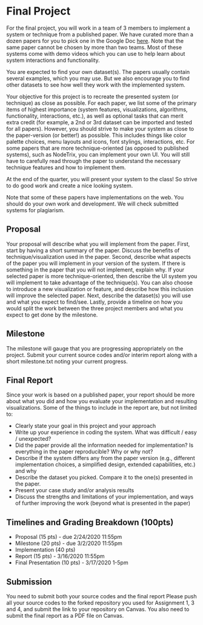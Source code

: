 # Final Project

For the final project, you will work in a team of 3 members to implement a system or technique from a published paper. We have curated more than a dozen papers for you to pick one in the Google Doc [here](https://docs.google.com/document/d/16rtpJ0q1DjUTXBih1Me7YhXmEuCw6R4Qy8NhCyEsP30/edit?usp=sharing). Note that the same paper cannot be chosen by more than two teams. Most of these systems come with demo videos which you can use to help learn about system interactions and functionality. 

You are expected to find your own dataset(s). The papers usually contain several examples, which you may use. But we also encourage you to find other datasets to see how well they work with the implemented system.

Your objective for this project is to recreate the presented system (or technique) as close as possible. For each paper, we list some of the primary items of highest importance (system features, visualizations, algorithms, functionality, interactions, etc.), as well as optional tasks that can merit extra credit (for example, a 2nd or 3rd dataset can be imported and tested for all papers). However, you should strive to make your system as close to the paper-version (or better!) as possible. This includes things like color palette choices, menu layouts and icons, font stylings, interactions, etc. For some papers that are more technique-oriented (as opposed to published systems), such as NodeTrix, you can implement your own UI. You will still have to carefully read through the paper to understand the necessary technique features and how to implement them.

At the end of the quarter, you will present your system to the class! So strive to do good work and create a nice looking system.


Note that some of these papers have implementations on the web. You should do your own work and development. We will check submitted systems for plagiarism.

## Proposal

Your proposal will describe what you will implement from the paper. First, start by having a short summary of the paper. Discuss the benefits of technique/visualization used in the paper. Second, describe what aspects of the paper you will implement in your version of the system. If there is something in the paper that you will not implement, explain why. If your selected paper is more technique-oriented, then describe the UI system you will implement to take advantage of the technique(s). You can also choose to introduce a new visualization or feature, and describe how this inclusion will improve the selected paper. Next, describe the dataset(s) you will use and what you expect to find/see. Lastly, provide a timeline on how you would split the work between the three project members and what you expect to get done by the milestone.

## Milestone

The milestone will gauge that you are progressing appropriately 
on the project. Submit your current source codes and/or interim report along with a short milestone.txt noting your current progress.


## Final Report

Since your work is based on a published paper, your report should be more about what you did and how you evaluate your implementation and resulting visualizations. Some of the things to include in the report are, but not limited to:

* Clearly state your goal in this project and your approach
* Write up your experience in coding the system. What was difficult / easy / unexpected?
* Did the paper provide all the information needed for implementation? Is everything in the paper reproducible? Why or why not?
* Describe if the system differs any from the paper version (e.g., different implementation choices, a simplified design, extended capabilities, etc.) and why
* Describe the dataset you picked. Compare it to the one(s) presented in the paper.
* Present your case study and/or analysis results
* Discuss the strengths and limitations of your implementation, and ways of further improving the work (beyond what is presented in the paper)


## Timelines and Grading Breakdown (100pts)
* Proposal (15 pts) - due 2/24/2020 11:55pm
* Milestone (20 pts) - due 3/2/2020 11:55pm
* Implementation (40 pts) 
* Report (15 pts) - 3/16/2020 11:55pm
* Final Presentation (10 pts) - 3/17/2020 1-5pm



## Submission
You need to submit both your source codes and the final report Please push all your source codes to the forked repository you used for Assignment 1, 3 and 4, and submit the link to your repository on Canvas. You also need to submit the final report as a PDF file on Canvas.
